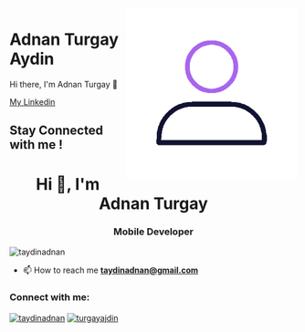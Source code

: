<img align="right" width="300" height="300" src="21-avatar-outline.gif">


# Adnan Turgay Aydin

Hi there, I'm Adnan Turgay 👋

<a href="https://www.linkedin.com/in/taydinadnan/">
 My Linkedin
</a>

## Stay Connected with me !


<h1 align="center">Hi 👋, I'm Adnan Turgay</h1>
<h3 align="center">Mobile Developer</h3>

<p align="left"> <img src="https://komarev.com/ghpvc/?username=taydinadnan&label=Visitors&color=ff0000&style=flat" alt="taydinadnan" /> </p>

- 📫 How to reach me **taydinadnan@gmail.com**

<h3 align="left">Connect with me:</h3>
<p align="left">
<a href="https://linkedin.com/in/taydinadnan" target="blank"><img align="center" src="https://raw.githubusercontent.com/rahuldkjain/github-profile-readme-generator/master/src/images/icons/Social/linked-in-alt.svg" alt="taydinadnan" height="30" width="40" /></a>
<a href="https://instagram.com/turgayajdin" target="blank"><img align="center" src="https://raw.githubusercontent.com/rahuldkjain/github-profile-readme-generator/master/src/images/icons/Social/instagram.svg" alt="turgayajdin" height="30" width="40" /></a>
</p>
